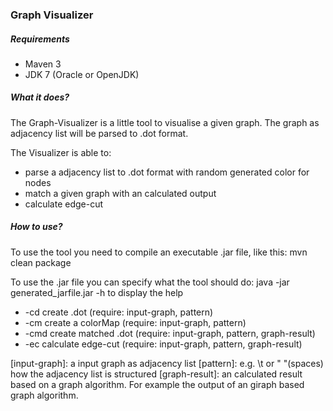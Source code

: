 ### Graph Visualizer

##### Requirements

* Maven 3
* JDK 7 (Oracle or OpenJDK)

##### What it does?

The Graph-Visualizer is a little tool to visualise a given graph.
The graph as adjacency list will be parsed to .dot format.


The Visualizer is able to:
- parse a adjacency list to .dot format with random generated color for nodes
- match a given graph with an calculated output
- calculate edge-cut


##### How to use?

To use the tool you need to compile an executable .jar file, like this:
mvn clean package

To use the .jar file you can specify what the tool should do:
java -jar generated_jarfile.jar
-h to display the help
- -cd create .dot (require: input-graph, pattern)
- -cm create a colorMap (require: input-graph, pattern)
- -cmd create matched .dot (require: input-graph, pattern, graph-result)
- -ec calculate edge-cut (require: input-graph, pattern, graph-result)

[input-graph]: a input graph as adjacency list
[pattern]: e.g. \t or " "(spaces) how the adjacency list is structured
[graph-result]: an calculated result based on a graph algorithm. For example
the output of an giraph based graph algorithm.


